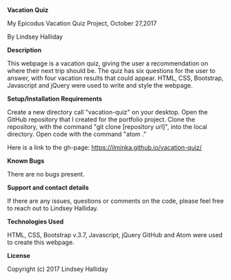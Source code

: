 **Vacation Quiz**

My Epicodus Vacation Quiz Project, October 27,2017

By Lindsey Halliday

**Description**

This webpage is a vacation quiz, giving the user a recommendation on where their next trip should be. The quiz has six questions for the user to answer, with four vacation results that could appear. HTML, CSS, Bootstrap, Javascript and jQuery were used to write and style the webpage.

**Setup/Installation Requirements**

Create a new directory call "vacation-quiz" on your desktop.
Open the GitHub repository that I created for the portfolio project.
Clone the repository, with the command "git clone [repository url]", into the local directory.
Open code with the command "atom ."

Here is a link to the gh-page: https://ilminka.github.io/vacation-quiz/

**Known Bugs**

There are no bugs present.

**Support and contact details**

If there are any issues, questions or comments on the code, please feel free to reach out to Lindsey Halliday.

**Technologies Used**

HTML, CSS, Bootstrap v.3.7, Javascript, jQuery GitHub and Atom were used to create this webpage.

**License**

Copyright (c) 2017 Lindsey Halliday
